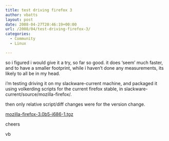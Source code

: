 ```yaml
---
title: test driving firefox 3
author: vbatts
layout: post
date: 2008-04-27T20:46:19+00:00
url: /2008/04/test-driving-firefox-3/
categories:
  - Community
  - Linux

---
```

so i figured i would give it a try, so far so good. it does &#8216;seem&#8217; much faster, and to have a smaller footprint, while i haven&#8217;t done any measurements, its likely to all be in my head.

i&#8217;m testing driving it on my slackware-current machine, and packaged it using volkerding scripts for the current firefox stable, in slackware-current/source/mozilla-firefox/.

then only relative script/diff changes were for the version change.

<a href="http://batts.mine.nu/downloads/slackpkgs/mozilla-firefox-3.0b5-i686-1.tgz" title="mozilla-firefox-3.0b5-i686-1.tgz" target="_blank">mozilla-firefox-3.0b5-i686-1.tgz </a>

cheers

vb